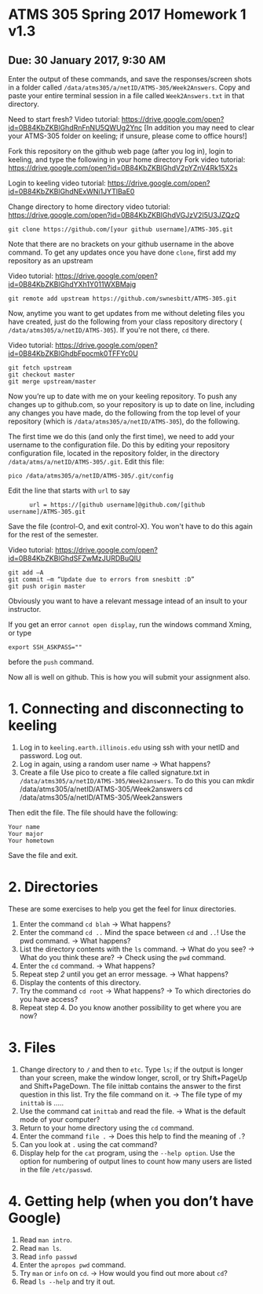 # ATMS 305 Spring 2017 Homework 1  v1.3
## Due: 30 January 2017, 9:30 AM
Enter the output of these commands, and save the responses/screen shots in a folder called `/data/atms305/a/netID/ATMS-305/Week2Answers`.  Copy and paste your entire terminal session in a file called `Week2Answers.txt` in that directory.

Need to start fresh?
Video tutorial: https://drive.google.com/open?id=0B84KbZKBlGhdRnFnNU5QWUg2Ync
[In addition you may need to clear your ATMS-305 folder on keeling; if unsure, please come to office hours!]

Fork this repository on the github web page (after you log in), login to keeling, and type the following in your home directory
Fork video tutorial: https://drive.google.com/open?id=0B84KbZKBlGhdV2pYZnV4Rk15X2s

Login to keeling video tutorial: https://drive.google.com/open?id=0B84KbZKBlGhdNExWNi1JYTlBaE0

Change directory to home directory video tutorial: https://drive.google.com/open?id=0B84KbZKBlGhdVGJzV2I5U3JZQzQ


```
git clone https://github.com/[your github username]/ATMS-305.git
```

Note that there are no brackets on your github username in the above command.  To get any updates once you have done `clone`, first add my repository as an upstream

Video tutorial: https://drive.google.com/open?id=0B84KbZKBlGhdYXh1Y011WXBMajg
```
git remote add upstream https://github.com/swnesbitt/ATMS-305.git
```
Now, anytime you want to get updates from me without deleting files you have created, just do the following from your class repository directory ( `/data/atms305/a/netID/ATMS-305`).  If you're not there, `cd` there.

Video tutorial: https://drive.google.com/open?id=0B84KbZKBlGhdbFpocmk0TFFYc0U
```
git fetch upstream
git checkout master
git merge upstream/master
```
Now you’re up to date with me on your keeling repository.
To push any changes up to github.com, so your repository is up to date on line, including any changes you have made, do the following from the top level of your repository (which is `/data/atms305/a/netID/ATMS-305`), do the following.

The first time we do this (and only the first time), we need to add your username to the configuration file.  Do this by editing your repository configuration file, located in the repository folder, in the directory `/data/atms/a/netID/ATMS-305/.git`.  Edit this file:
```
pico /data/atms305/a/netID/ATMS-305/.git/config
```
Edit the line that starts with `url` to say
```
      url = https://[github username]@github.com/[github username]/ATMS-305.git
```
Save the file (control-O, and exit control-X).  You won't have to do this again for the rest of the semester.

Video tutorial: https://drive.google.com/open?id=0B84KbZKBlGhdSFZwMzJURDBuQlU
```
git add –A
git commit –m “Update due to errors from snesbitt :D”
git push origin master
```
Obviously you want to have a relevant message intead of an insult to your instructor.

If you get an error `cannot open display`, run the windows command Xming, or type
```
export SSH_ASKPASS=""
```
before the `push` command.

Now all is well on github.  This is how you will submit your assignment also.

# 1. Connecting and disconnecting to keeling
1.	Log in to `keeling.earth.illinois.edu` using ssh with your netID and password. Log out.
2.	Log in again, using a random user name
-> What happens?
2. Create a file
Use pico to create a file called signature.txt in `/data/atms305/a/netID/ATMS-305/Week2answers`.
To do this you can
mkdir /data/atms305/a/netID/ATMS-305/Week2answers
cd /data/atms305/a/netID/ATMS-305/Week2answers

Then edit the file.
The file should have the following:
```
Your name
Your major
Your hometown
```
Save the file and exit.
# 2. Directories
These are some exercises to help you get the feel for linux directories.
1.	Enter the command `cd blah`
-> What happens?
2.	Enter the command `cd ..`
Mind the space between `cd` and `..`! Use the pwd command.
-> What happens?
3.	List the directory contents with the `ls` command.
-> What do you see?
-> What do you think these are?
-> Check using the `pwd` command.
4.	Enter the `cd` command.
-> What happens?
5.	Repeat step *2* until you get an error message.
-> What happens?
6.	Display the contents of this directory.
7.	Try the command `cd root`
-> What happens?
-> To which directories do you have access?
8.	Repeat step 4.
Do you know another possibility to get where you are now?

# 3. Files
1.	Change directory to `/` and then to `etc`. Type `ls`; if the output is longer than your screen, make the window longer, scroll, or try Shift+PageUp and Shift+PageDown.
The file inittab contains the answer to the first question in this list. Try the file command on it.
-> The file type of my `inittab` is .....
1. Use the command cat `inittab` and read the file.
-> What is the default mode of your computer?
1.	Return to your home directory using the `cd` command.
1.	Enter the command `file .`
-> Does this help to find the meaning of `.`?
1.	Can you look at `.` using the cat command?
1.	Display help for the `cat` program, using the `--help option`. Use the option for numbering of output lines to count how many users are listed in the file `/etc/passwd`.

# 4. Getting help (when you don’t have Google)
1.	Read `man intro`.
1.	Read `man ls`.
1.	Read `info passwd`
1. Enter the `apropos pwd` command.
1.	Try `man` or `info` on `cd`.
-> How would you find out more about `cd`?
1.	Read `ls --help` and try it out.
